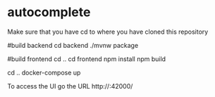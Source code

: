 # autocomplete
Make sure that you have 
cd to where you have cloned this repository

#build backend
cd backend
./mvnw package

#build frontend
cd ..
cd frontend
npm install
npm build

cd ..
docker-compose up

To access the UI go the URL http://<yourip>:42000/
